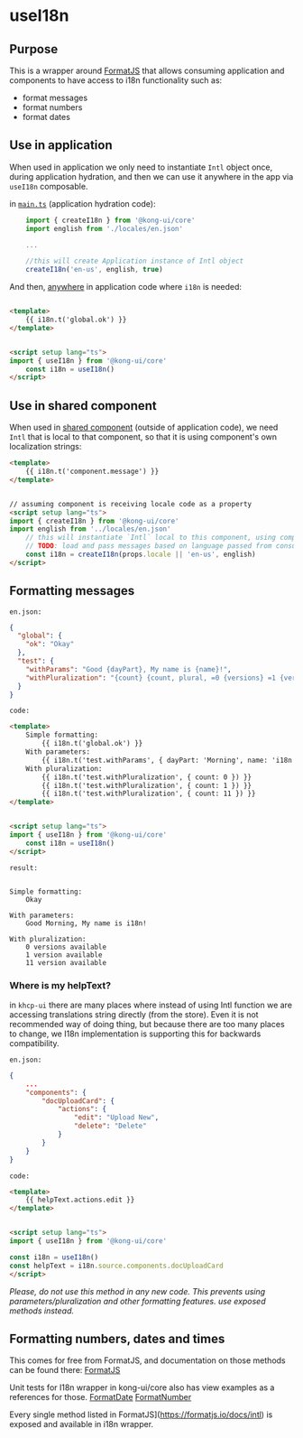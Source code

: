# useI18n

## Purpose

This is a wrapper around [FormatJS](https://formatjs.io/docs/intl) that allows consuming application and components to have access to i18n functionality such as:
 - format messages
 - format numbers
 - format dates

## Use in application

When used in application we only need to instantiate `Intl` object once, during application hydration, and then we can use it anywhere in the app via `useI18n` composable.

in [`main.ts`](https://github.com/Kong/khcp-ui/blob/main/client/src/main.ts) (application hydration code):
```ts
    import { createI18n } from '@kong-ui/core'
    import english from './locales/en.json'

    ...

    //this will create Application instance of Intl object
    createI18n('en-us', english, true)

```

And then, [anywhere](https://github.com/Kong/khcp-ui/blob/main/client/src/pages/Runtimes/RuntimeConfiguration/AwsContent.vue) in application code where `i18n` is needed:

```html

<template>
    {{ i18n.t('global.ok') }}
</template>


<script setup lang="ts">
import { useI18n } from '@kong-ui/core'
    const i18n = useI18n()
</script>

```


## Use in shared component
When used in [shared component](https://github.com/Kong/ui-shared-components/pull/118/files#diff-f296a0775f650cac9ecd4b5d7ccef015ca73587be833b40eeae1e396426b0f4fR45) (outside of application code),  we need `Intl` that is local to that component, so that it is using component's own localization strings:

```html
<template>
    {{ i18n.t('component.message') }}
</template>


// assuming component is receiving locale code as a property
<script setup lang="ts">
import { createI18n } from '@kong-ui/core'
import english from '../locales/en.json'
    // this will instantiate `Intl` local to this component, using component's english messages.
    // TODO: load and pass messages based on language passed from consuming application
    const i18n = createI18n(props.locale || 'en-us', english)
</script>
```


## Formatting messages

`en.json:`

```json
{
  "global": {
    "ok": "Okay"
  },
  "test": {
    "withParams": "Good {dayPart}, My name is {name}!",
    "withPluralization": "{count} {count, plural, =0 {versions} =1 {version} other {versions}} available"
  }
}
```

`code:`

```html
<template>
    Simple formatting:
        {{ i18n.t('global.ok') }}
    With parameters:
        {{ i18n.t('test.withParams', { dayPart: 'Morning', name: 'i18n' }) }}
    With pluralization:
        {{ i18n.t('test.withPluralization', { count: 0 }) }}
        {{ i18n.t('test.withPluralization', { count: 1 }) }}
        {{ i18n.t('test.withPluralization', { count: 11 }) }}
</template>


<script setup lang="ts">
import { useI18n } from '@kong-ui/core'
    const i18n = useI18n()
</script>
```

`result:`

```

Simple formatting:
    Okay

With parameters:
    Good Morning, My name is i18n!

With pluralization:
    0 versions available
    1 version available
    11 version available
```


### Where is my helpText?
in `khcp-ui` there are many places where instead of using Intl function we are accessing translations string directly (from the store). Even it is not recommended way of doing thing, but because there are too many places to change, we I18n implementation is supporting this for backwards compatibility.

`en.json:`

```json
{
    ...
    "components": {
        "docUploadCard": {
            "actions": {
                "edit": "Upload New",
                "delete": "Delete"
            }
        }
    }
}
```

`code:`
```html
<template>
    {{ helpText.actions.edit }}
</template>


<script setup lang="ts">
import { useI18n } from '@kong-ui/core'

const i18n = useI18n()
const helpText = i18n.source.components.docUploadCard
</script>
```
<i>Please, do not use this method in any new code. This prevents using parameters/pluralization and other formatting features. use exposed methods instead.</i>


## Formatting numbers, dates and times

This comes for free from FormatJS, and documentation on those methods can be found there: [FormatJS](https://formatjs.io/docs/intl)

Unit tests for I18n wrapper in kong-ui/core also has view examples as a references for those.
[FormatDate](https://github.com/Kong/ui-shared-components/blob/4a1f99d5cee2d4409f4370a9bce2377450a6429d/packages/core/src/useI18n/i18n.spec.ts#L81)
[FormatNumber](https://github.com/Kong/ui-shared-components/blob/4a1f99d5cee2d4409f4370a9bce2377450a6429d/packages/core/src/useI18n/i18n.spec.ts#L68)

Every single method listed in FormatJS](https://formatjs.io/docs/intl) is exposed and available in i18n wrapper.
